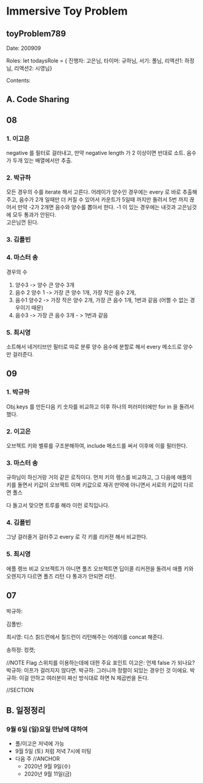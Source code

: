 <!-- @format -->

# Immersive Toy Problem

## toyProblem789

Date: 200909

Roles: let todaysRole = { 진행자: 고은님, 타이머: 규하님, 서기: 폴님, 리액션1: 하정님, 리액션2: 시영님}

Contents:

## A. Code Sharing

## 08

### 1. 이고은

negative 를 필터로 걸러내고,
만약 negative length 가 2 이상이면 반대로 소트.
음수가 두개 있는 배열에서만 추출.

### 2. 박규하

모든 경우의 수를 iterate 해서 고른다.
어레이가 양수인 경우에는 every 로 바로 추출해주고,
음수가 2개 일때만 더 커질 수 있어서 카운트가 5일때 까지만 돌려서 5번 까지 끊어서
만약 -2가 2개면 음수와 양수를 뽑아서 한다.
-1 이 있는 경우에는 내것과 고은님것에 모두 통과가 안된다.  
고은님껀 된다.

### 3. 김폴빈

### 4. 마스터 송

경우의 수

1. 양수3 -> 양수 큰 양수 3개
2. 음수 2 양수 1 -> 가장 큰 양수 1개, 가장 작은 음수 2개,
3. 음수1 양수2 -> 가장 작은 양수 2개, 가장 큰 음수 1개, 1번과 같음 (어쩔 수 없는 경우이기 때문)
4. 음수3 -> 가장 큰 음수 3개 - > 1번과 같음

### 5. 최시영

소트해서 네거티브만 필터로 따로 분류
양수 음수에 분할로 해서 every 메소드로 양수만 걸러준다.

## 09

### 1. 박규하

Obj.keys 를 만든다음 키 숫자를 비교하고 이후 하나의 퍼러미터에만 for in 을 돌려서 했다.

### 2. 이고은

오브젝트 키와 벨류를 구조분해하여, include 메소드를 써서 이후에 이를 필터한다.

### 3. 마스터 송

규하님이 하신거랑 거의 같은 로직이다. 먼저 키의 렝스를 비교하고,
그 다음에 애플의 키를 돌면서 키값이 오브젝트 이며 키값으로 재귀
만약에 아니면서 서로의 키값이 다르면 폴스

다 돌고서 맞으면 트루를 해라 이런 로직입나다.

### 4. 김폴빈

그냥 걸러줄거 걸러주고 every 로 각 키를 리커젼 해서 비교한다.

### 5. 최시영

에플 렝쓰 비교
오브젝트가 아니면 폴즈
오브젝트면 딥이콜 리커젼을 돌려서 애플 키와 오렌지가 다르면 폴즈 리턴
다 통과가 안되면 리턴.

## 07

박규하:

김폴빈:

최시영: 디스 칡드런에서 칠드런이 리턴해주는 어레이를 concat 해준다.

송하정: 컹캣;

//NOTE Flag 스위치를 이용하는데에 대한 주요 포인트
이고은: 언제 false 가 되나요?
박규하: 이프가 걸러지지 않다면.
박규하: 그러니까 정렬이 되있는 경우인 것 이에요.
박규하: 이걸 안하고 여러분이 짜신 방식대로 하면 N 제곱번을 돈다.

//SECTION

## B. 일정정리

### 9월 6일 (일)요일 만남에 대하여

- 폴/이고은 저녁에 가능
- 9월 5일 (토) 처럼 저녁 7시에 미팅
- 다음 주 //ANCHOR
  - 2020년 9월 9일(수)
  - 2020년 9월 11일(금)
